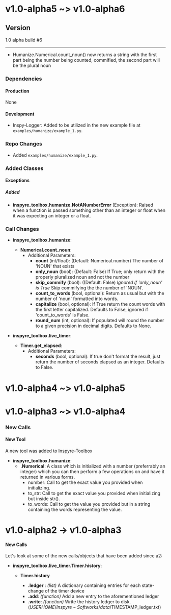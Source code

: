 v1.0-alpha5 ~> v1.0-alpha6
==========================

## Version

1.0 alpha build #6

----

* Humanize.Numerical.count_noun() now returns a string with the first part being the number being counted, commified, the second part will be the plural noun


### Dependencies

#### Production

None

#### Development

* Inspy-Logger: Added to be utilized in the new example file at `examples/humanize/example_1.py`.


### Repo Changes

* Added `examples/humanize/example_1.py`.


### Added Classes

#### Exceptions

##### Added

* __inspyre_toolbox.humanize.NotANumberError__ (Exception): Raised when a function is passed something other than an integer or float when it was expecting an integer or a float.


### Call Changes

* __inspyre_toolbox.humanize__:
    * __Numerical.count_noun__:
        * Additional Parameters:
            * __count__ (int/float): (Default: Numerical.number) The number of 'NOUN' that exists
            * __only_noun__ (bool): (Default: False) If True; only return with the properly pluralized noun and not the number
            * __skip_commify__ (bool): ((Default: False) *Ignored if 'only_noun' is True* Skip commifying the the number of 'NOUN'.
            * __count_to_words__ (bool, optional): Return as usual but with the number of 'noun' formatted into words.
            * __capitalize__ (bool, optional): If True return the count words with the first letter capitalized. Defaults to False, ignored if 'count_to_words' is False.
            * __round_num__ (int, optional): If populated will round the number to a given precision in decimal digits. Defaults to None.

* __inspyre_toolbox.live_timer__:
    * __Timer.get_elapsed__:
        * Additional Parameters:
            * __seconds__ (bool, optional): If true don't format the result, just return the number of seconds elapsed as an integer. Defaults to False.

v1.0-alpha4 ~> v1.0-alpha5
==========================


v1.0-alpha3 ~> v1.0-alpha4
==========================

### New Calls

#### New Tool

A new tool was added to Inspyre-Toolbox

  * __inspyre_toolbox.humanize__:
    * __.Numerical__: A class which is initialized with a number (preferrably an integer) which you can then perform a few operations on and have it returned in various forms.
      * number: Call to get the exact value you provided when initializing.
      * to_str: Call to get the exact value you provided when initializing but inside str().
      * to_words: Call to get the value you provided but in a string containing the words representing the value.


v1.0-alpha2 -> v1.0-alpha3
==========================

#### New Calls

Let's look at some of the new calls/objects that have been added since a2:

  * __inspyre_toolbox.live_timer.Timer.history__:

      * __Timer.history__

          * __.ledger__ : _(list)_ A dictionary containing entries for
                                   each state-change of the timer device
          * __.add__: _(function)_ Add a new entry to the aforementioned
                                   ledger
          * __.write__: _(function)_ Write the history ledger to disk.
                                     ($USERHOME/Inspyre-Softworks/data/$TIMESTAMP_ledger.txt)
